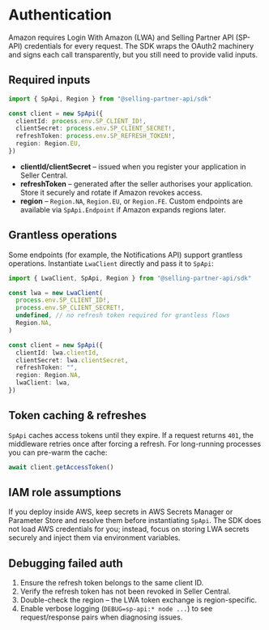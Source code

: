 # Authentication

Amazon requires Login With Amazon (LWA) and Selling Partner API (SP-API) credentials for every request. The SDK wraps the OAuth2 machinery and signs each call transparently, but you still need to provide valid inputs.

## Required inputs

```ts
import { SpApi, Region } from "@selling-partner-api/sdk"

const client = new SpApi({
  clientId: process.env.SP_CLIENT_ID!,
  clientSecret: process.env.SP_CLIENT_SECRET!,
  refreshToken: process.env.SP_REFRESH_TOKEN!,
  region: Region.EU,
})
```

- **clientId/clientSecret** – issued when you register your application in Seller Central.
- **refreshToken** – generated after the seller authorises your application. Store it securely and rotate if Amazon revokes access.
- **region** – `Region.NA`, `Region.EU`, or `Region.FE`. Custom endpoints are available via `SpApi.Endpoint` if Amazon expands regions later.

## Grantless operations

Some endpoints (for example, the Notifications API) support grantless operations. Instantiate `LwaClient` directly and pass it to `SpApi`:

```ts
import { LwaClient, SpApi, Region } from "@selling-partner-api/sdk"

const lwa = new LwaClient(
  process.env.SP_CLIENT_ID!,
  process.env.SP_CLIENT_SECRET!,
  undefined, // no refresh token required for grantless flows
  Region.NA,
)

const client = new SpApi({
  clientId: lwa.clientId,
  clientSecret: lwa.clientSecret,
  refreshToken: "",
  region: Region.NA,
  lwaClient: lwa,
})
```

## Token caching & refreshes

`SpApi` caches access tokens until they expire. If a request returns `401`, the middleware retries once after forcing a refresh. For long-running processes you can pre-warm the cache:

```ts
await client.getAccessToken()
```

## IAM role assumptions

If you deploy inside AWS, keep secrets in AWS Secrets Manager or Parameter Store and resolve them before instantiating `SpApi`. The SDK does not load AWS credentials for you; instead, focus on storing LWA secrets securely and inject them via environment variables.

## Debugging failed auth

1. Ensure the refresh token belongs to the same client ID.
2. Verify the refresh token has not been revoked in Seller Central.
3. Double-check the region – the LWA token exchange is region-specific.
4. Enable verbose logging (`DEBUG=sp-api:* node ...`) to see request/response pairs when diagnosing issues.
